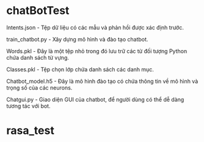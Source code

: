 # chatBotTest

Intents.json - Tệp dữ liệu có các mẫu và phản hồi được xác định trước.

train_chatbot.py  - Xây dựng mô hình và đào tạo chatbot.

Words.pkl - Đây là một tệp nhỏ trong đó lưu trữ các từ đối tượng Python chứa danh sách từ vựng.

Classes.pkl - Tệp chọn lớp chứa danh sách các danh mục.

Chatbot_model.h5 - Đây là mô hình đào tạo có chứa thông tin về mô hình và trọng số của các neurons.

Chatgui.py - Giao diện GUI của chatbot, để người dùng có thể dễ dàng tương tác với bot.


# rasa_test